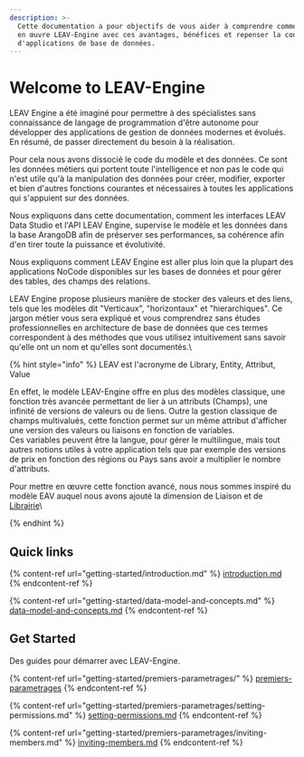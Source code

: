 ```yaml
---
description: >-
  Cette documentation a pour objectifs de vous aider à comprendre comment mettre
  en œuvre LEAV-Engine avec ces avantages, bénéfices et repenser la conception
  d'applications de base de données.
---
```


# Welcome to LEAV-Engine

LEAV Engine a été imaginé pour permettre à des spécialistes sans connaissance de langage de programmation d'être autonome pour développer des applications de gestion de données modernes et évolués. En résumé, de passer directement du besoin à la réalisation.

Pour cela nous avons dissocié le code du modèle et des données. Ce sont les données métiers qui portent toute l'intelligence et non pas le code qui n'est utile qu'à la manipulation des données pour créer, modifier, exporter et bien d'autres fonctions courantes et nécessaires à toutes les applications qui s'appuient sur des données.

Nous expliquons dans cette documentation, comment les interfaces LEAV Data Studio et l'API LEAV Engine, supervise le modèle et les données dans la base ArangoDB afin de préserver ses performances, sa cohérence afin d'en tirer toute la puissance et évolutivité.

Nous expliquons comment LEAV Engine est aller plus loin que la plupart des applications NoCode disponibles sur les bases de données et pour gérer des tables, des champs des relations.&#x20;

LEAV Engine propose plusieurs manière de stocker des valeurs et des liens, tels que les modèles  dit "Verticaux", "horizontaux" et "hierarchiques". Ce jargon métier vous sera expliqué et vous comprendrez sans études professionnelles en architecture de base de données que ces termes correspondent à des méthodes que vous utilisez intuitivement sans savoir qu'elle ont un nom et qu'elles sont documentés.\


{% hint style="info" %}
LEAV est l'acronyme de Library, Entity, Attribut, Value

En effet, le modèle LEAV-Engine offre en plus des modèles classique, une fonction très avancée permettant de lier à un attributs (Champs), une infinité de versions de valeurs ou de liens. Outre la gestion classique de champs multivalués, cette fonction permet sur un même attribut d'afficher une version des valeurs ou liaisons en fonction de variables.\
Ces variables peuvent être la langue, pour gérer le multilingue, mais tout autres notions utiles à votre application tels que par exemple des versions de prix en fonction des régions ou Pays sans avoir a multiplier le nombre d'attributs.

Pour mettre en œuvre cette fonction avancé, nous nous sommes inspiré du modèle EAV auquel nous avons ajouté la dimension de Liaison et de [Librairie](configuration/data-model/library.md)\

{% endhint %}

## Quick links

{% content-ref url="getting-started/introduction.md" %}
[introduction.md](getting-started/introduction.md)
{% endcontent-ref %}

{% content-ref url="getting-started/data-model-and-concepts.md" %}
[data-model-and-concepts.md](getting-started/data-model-and-concepts.md)
{% endcontent-ref %}

## Get Started

Des guides pour démarrer avec LEAV-Engine.

{% content-ref url="getting-started/premiers-parametrages/" %}
[premiers-parametrages](getting-started/premiers-parametrages/)
{% endcontent-ref %}

{% content-ref url="getting-started/premiers-parametrages/setting-permissions.md" %}
[setting-permissions.md](getting-started/premiers-parametrages/setting-permissions.md)
{% endcontent-ref %}

{% content-ref url="getting-started/premiers-parametrages/inviting-members.md" %}
[inviting-members.md](getting-started/premiers-parametrages/inviting-members.md)
{% endcontent-ref %}
